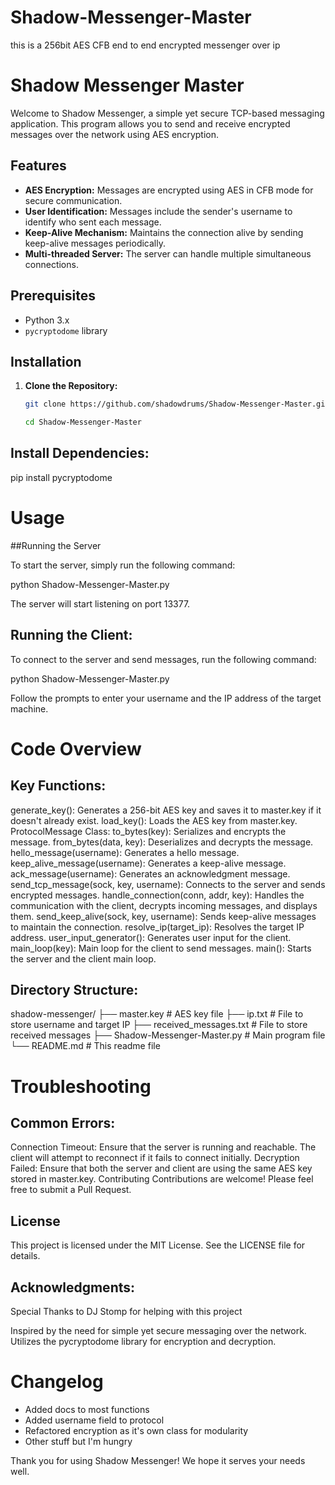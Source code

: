 # Shadow-Messenger-Master
this is a 256bit AES CFB end to end encrypted messenger over ip

# Shadow Messenger Master

Welcome to Shadow Messenger, a simple yet secure TCP-based messaging application. This program allows you to send and receive encrypted messages over the network using AES encryption.

## Features

- **AES Encryption:** Messages are encrypted using AES in CFB mode for secure communication.
- **User Identification:** Messages include the sender's username to identify who sent each message.
- **Keep-Alive Mechanism:** Maintains the connection alive by sending keep-alive messages periodically.
- **Multi-threaded Server:** The server can handle multiple simultaneous connections.

## Prerequisites

- Python 3.x
- `pycryptodome` library

## Installation

1. **Clone the Repository:**
   ```sh
   git clone https://github.com/shadowdrums/Shadow-Messenger-Master.git

   cd Shadow-Messenger-Master

## Install Dependencies:

pip install pycryptodome

# Usage

##Running the Server

To start the server, simply run the following command:

python Shadow-Messenger-Master.py

The server will start listening on port 13377.

## Running the Client:

To connect to the server and send messages, run the following command:

python Shadow-Messenger-Master.py

Follow the prompts to enter your username and the IP address of the target machine.

# Code Overview

## Key Functions:

generate_key(): Generates a 256-bit AES key and saves it to master.key if it doesn't already exist.
load_key(): Loads the AES key from master.key.
ProtocolMessage Class:
to_bytes(key): Serializes and encrypts the message.
from_bytes(data, key): Deserializes and decrypts the message.
hello_message(username): Generates a hello message.
keep_alive_message(username): Generates a keep-alive message.
ack_message(username): Generates an acknowledgment message.
send_tcp_message(sock, key, username): Connects to the server and sends encrypted messages.
handle_connection(conn, addr, key): Handles the communication with the client, decrypts incoming messages, and displays them.
send_keep_alive(sock, key, username): Sends keep-alive messages to maintain the connection.
resolve_ip(target_ip): Resolves the target IP address.
user_input_generator(): Generates user input for the client.
main_loop(key): Main loop for the client to send messages.
main(): Starts the server and the client main loop.

## Directory Structure:

shadow-messenger/
├── master.key              # AES key file
├── ip.txt                  # File to store username and target IP
├── received_messages.txt   # File to store received messages
├── Shadow-Messenger-Master.py # Main program file
└── README.md               # This readme file

# Troubleshooting

## Common Errors:

Connection Timeout: Ensure that the server is running and reachable. The client will attempt to reconnect if it fails to connect initially.
Decryption Failed: Ensure that both the server and client are using the same AES key stored in master.key.
Contributing
Contributions are welcome! Please feel free to submit a Pull Request.

## License

This project is licensed under the MIT License. See the LICENSE file for details.

## Acknowledgments:

Special Thanks to DJ Stomp for helping with this project

Inspired by the need for simple yet secure messaging over the network.
Utilizes the pycryptodome library for encryption and decryption.

# Changelog
- Added docs to most functions
- Added username field to protocol
- Refactored encryption as it's own class for modularity
- Other stuff but I'm hungry

Thank you for using Shadow Messenger! We hope it serves your needs well.



